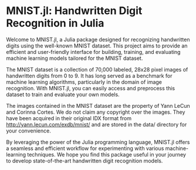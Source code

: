 # MNIST.jl: Handwritten Digit Recognition in Julia

Welcome to MNIST.jl, a Julia package designed for recognizing handwritten digits using the
well-known MNIST dataset. This project aims to provide an efficient and user-friendly
interface for building, training, and evaluating machine learning models tailored for the
MNIST dataset.

The MNIST dataset is a collection of 70,000 labeled, 28x28 pixel images of handwritten
digits from 0 to 9. It has long served as a benchmark for machine learning algorithms,
particularly in the domain of image recognition. With MNIST.jl, you can easily access and
preprocess this dataset to train and evaluate your own models.

The images contained in the MNIST dataset are the property of Yann LeCun and Corinna Cortes.
We do not claim any copyright over the images. They have been acquired in their original IDX
format from http://yann.lecun.com/exdb/mnist/ and are stored in the data/ directory for your
convenience.

By leveraging the power of the Julia programming language, MNIST.jl offers a seamless and
efficient workflow for experimenting with various machine-learning techniques. We hope you
find this package useful in your journey to develop state-of-the-art handwritten digit
recognition models.
